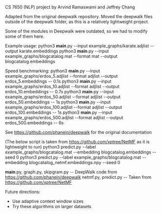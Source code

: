 CS 7650 (NLP) project by Arvind Ramaswami and Jeffrey Chang

Adapted from the original deepwalk repository. Moved the deepwalk files outside of the deepwalk folder, as this is a relatively lightweight project.

Some of the modules in Deepwalk were outdated, so we had to modify some of them here.

Example usage: python3 __main__.py --input example_graphs/karate.adjlist --output karate.embeddings
python3 __main__.py --input example_graphs/blogcatalog.mat --format mat --output blogcatalog.embeddings

Speed benchmarking:
python3 __main__.py --input example_graphs/erdos_5.adjlist --format adjlist --output erdos_5.embeddings -- 0.1s
python3 __main__.py --input example_graphs/erdos_10.adjlist --format adjlist --output erdos_10.embeddings -- 0.7s
python3 __main__.py --input example_graphs/erdos_50.adjlist --format adjlist --output erdos_50.embeddings -- 1s
python3 __main__.py --input example_graphs/erdos_100.adjlist --format adjlist --output erdos_100.embeddings -- 1s
python3 __main__.py --input example_graphs/erdos_500.adjlist --format adjlist --output erdos_500.embeddings -- 6s

See https://github.com/phanein/deepwalk for the original documentation

(The below script is taken from https://github.com/xptree/NetMF as it is lightweight to run)
python3 predict.py --label example_graphs/blogcatalog.mat --embedding blogcatalog.embeddings --seed 0
python3 predict.py --label example_graphs/blogcatalog.mat --embedding blogcatalog_netmf.embeddings.npy --seed 0

__main__.py, graph.py, skipgram.py -- DeepWalk code from https://github.com/phanein/deepwalk
netmf.py, predict.py -- Taken from https://github.com/xptree/NetMF

Future directions:
- Use adaptive context window sizes
- Try these algorithms on larger datasets
